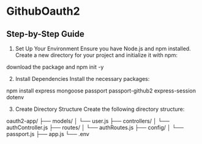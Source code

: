 ﻿# GithubOauth2
 
 Step-by-Step Guide
 ------------------

1. Set Up Your Environment
Ensure you have Node.js and npm installed. Create a new directory for your project and initialize it with npm:

download the package and 
npm init -y

2. Install Dependencies
Install the necessary packages:


npm install express mongoose passport passport-github2 express-session dotenv

3. Create Directory Structure
Create the following directory structure:

oauth2-app/
├── models/
│   └── user.js
├── controllers/
│   └── authController.js
├── routes/
│   └── authRoutes.js
├── config/
│   └── passport.js
├── app.js
└── .env

